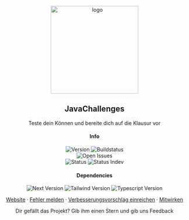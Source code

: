 <p align="center">
 <img src="https://avatars.githubusercontent.com/u/187251554?s=400&u=98293022a103e29a03f4fae822de68175de748e1&v=4" height="240" alt="logo"/>
</p>
<h2 align="center">JavaChallenges</h2>
 <p align="center">Teste dein Können und bereite dich auf die Klausur vor</p>


  <h4 align="center">Info</h4>
  <p align="center">
    <img alt="Version" src="https://img.shields.io/github/v/release/JavaChallenges/Interface" />
    <img alt="Buildstatus" src="https://img.shields.io/github/actions/workflow/status/JavaChallenges/Interface/package.yml?logo=docker" />
    <br />
    <img alt="Open Issues" src="https://img.shields.io/github/issues/JavaChallenges/Interface?logo=git" />
    <br />
    <img alt="Status" src="https://img.shields.io/website?url=https%3A%2F%2Fjavachallenges.yannic-hock.de%2Fsettings&up_message=online&down_message=offline&label=Seite" />
    <img alt="Status Indev" src="https://img.shields.io/website?url=https%3A%2F%2Findev.javachallenges.yannic-hock.de%2Fsettings&up_message=online&down_message=offline&label=BETA%20Seite" />
  </p>

  <h4 align="center">Dependencies</h4>
  <p align="center">
    <img alt="Next Version" src="https://img.shields.io/github/package-json/dependency-version/JavaChallenges/Interface/next?logo=nextdotjs" />
    <img alt="Tailwind Version" src="https://img.shields.io/github/package-json/dependency-version/JavaChallenges/Interface/dev/tailwindcss?logo=tailwindcss" />
    <img alt="Typescript Version" src="https://img.shields.io/github/package-json/dependency-version/JavaChallenges/Interface/dev/typescript?logo=typescript" />
  </p>

<p align="center">
  <a href="https://javachallenges.yannic-hock.de" target="_blank">Website</a>
  ·
  <a href="https://github.com/JavaChallenges/Interface/issues/new?assignees=&labels=bug%2C+needs-review&projects=&template=bug_report.md&title=%5BBUG%5D+DEIN+TITEL" target="_blank">Fehler melden</a>
  ·
  <a href="https://github.com/JavaChallenges/Interface/issues/new?assignees=&labels=enhancement%2C+needs-review&projects=&template=verbesserungsvorschlag.md&title=%5BVerbesserungsvorschlag%5D+DEIN+TITEL" target="_blank">Verbesserungsvorschlag einreichen</a>
  ·
  <a href="https://github.com/JavaChallenges/Interface/blob/f787cd6d07e57048af37ea37ba3e4a1ca00b6c73/.github/CONTRIBUTING.md" target="_blank">Mitwirken</a>
</p>
<p align="center">Dir gefällt das Projekt? Gib ihm einen Stern und gib uns Feedback</p>


